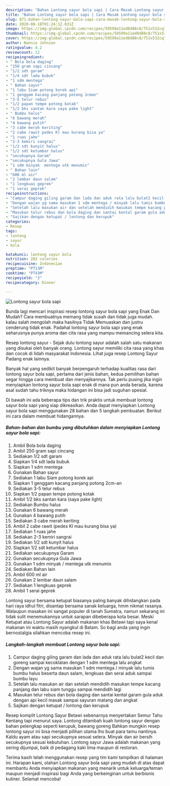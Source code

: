 ```yaml
---
description: "Bahan Lontong sayur bola sapi | Cara Masak Lontong sayur bola sapi Yang Bikin Ngiler"
title: "Bahan Lontong sayur bola sapi | Cara Masak Lontong sayur bola sapi Yang Bikin Ngiler"
slug: 871-bahan-lontong-sayur-bola-sapi-cara-masak-lontong-sayur-bola-sapi-yang-bikin-ngiler
date: 2020-08-18T01:24:12.631Z
image: https://img-global.cpcdn.com/recipes/59599a11ed8d88c8/751x532cq70/lontong-sayur-bola-sapi-foto-resep-utama.jpg
thumbnail: https://img-global.cpcdn.com/recipes/59599a11ed8d88c8/751x532cq70/lontong-sayur-bola-sapi-foto-resep-utama.jpg
cover: https://img-global.cpcdn.com/recipes/59599a11ed8d88c8/751x532cq70/lontong-sayur-bola-sapi-foto-resep-utama.jpg
author: Nannie Johnson
ratingvalue: 4.2
reviewcount: 12
recipeingredient:
- " Bola bola daging"
- "250 gram sapi cincang"
- "1/2 sdt garam"
- "1/4 sdt lada bubuk"
- "1 sdm mentega"
- " Bahan sayur"
- "1 labu Siam potong korek api"
- "1 genggam kacang panjang potong 2cman"
- "3-5 telur rebus"
- "1/2 papan tempe potong kotak"
- "1/2 bks santan kara saya pake light"
- " Bumbu halus"
- "6 bawang merah"
- "4 bawang putih"
- "3 cabe merah keriting"
- "2 cabe rawit pedes Kl mau kurang bisa ya"
- "1 ruas jahe"
- "2-3 kemiri sangrai"
- "1/2 sdt kunyit halus"
- "1/2 sdt ketumbar halus"
- "secukupnya Garam"
- "secukupnya Gula Jawa"
- "1 sdm minyak  mentega utk menumis"
- " Bahan lain"
- "600 ml air"
- "2 lembar daun salam"
- "1 lengkuas geprek"
- "1 serai geprek"
recipeinstructions:
- "Campur daging giling garam dan lada dan aduk rata lalu bulat2 kecil dan goreng sampai kecoklatan dengan 1 sdm mentega lalu angkat"
- "Dengan wajan yg sama masukan 1 sdm mentega / minyak lalu tumis bumbu halus beserta daun salam, lengkuas dan serai aduk sampai bumbu layu"
- "Setelah lalu masukan air dan setelah mendidih masukan tempe kacang panjang dan labu siam tunggu sampai mendidih lagi"
- "Masukan telur rebus dan bola daging dan santai kental garam gula aduk dengan api kecil masak sampai sayuran matang dan angkat"
- "Sajikan dengan ketupat / lontong dan kerupuk"
categories:
- Resep
tags:
- lontong
- sayur
- bola

katakunci: lontong sayur bola 
nutrition: 282 calories
recipecuisine: Indonesian
preptime: "PT13M"
cooktime: "PT43M"
recipeyield: "3"
recipecategory: Dinner

---
```



![Lontong sayur bola sapi](https://img-global.cpcdn.com/recipes/59599a11ed8d88c8/751x532cq70/lontong-sayur-bola-sapi-foto-resep-utama.jpg)

Bunda lagi mencari inspirasi resep lontong sayur bola sapi yang Enak Dan Mudah? Cara membuatnya memang tidak susah dan tidak juga mudah. kalau salah mengolah maka hasilnya Tidak Memuaskan dan justru cenderung tidak enak. Padahal lontong sayur bola sapi yang enak seharusnya punya aroma dan cita rasa yang mampu memancing selera kita.

Resep lontong sayur - Sejak dulu lontong sayur adalah salah satu makanan yang disukai oleh banyak orang. Lontong sayur memiliki cita rasa yang khas dan cocok di lidah masyarakat Indonesia. Lihat juga resep Lontong Sayur Padang enak lainnya.

Banyak hal yang sedikit banyak berpengaruh terhadap kualitas rasa dari lontong sayur bola sapi, pertama dari jenis bahan, kedua pemilihan bahan segar hingga cara membuat dan menyajikannya. Tak perlu pusing jika ingin menyiapkan lontong sayur bola sapi enak di mana pun anda berada, karena asal sudah tahu triknya maka hidangan ini bisa jadi suguhan spesial.


Di bawah ini ada beberapa tips dan trik praktis untuk membuat lontong sayur bola sapi yang siap dikreasikan. Anda dapat menyiapkan Lontong sayur bola sapi menggunakan 28 bahan dan 5 langkah pembuatan. Berikut ini cara dalam membuat hidangannya.

<!--inarticleads1-->

##### Bahan-bahan dan bumbu yang dibutuhkan dalam menyiapkan Lontong sayur bola sapi:

1. Ambil  Bola bola daging
1. Ambil 250 gram sapi cincang
1. Sediakan 1/2 sdt garam
1. Siapkan 1/4 sdt lada bubuk
1. Siapkan 1 sdm mentega
1. Gunakan  Bahan sayur
1. Sediakan 1 labu Siam potong korek api
1. Siapkan 1 genggam kacang panjang potong 2cm-an
1. Sediakan 3-5 telur rebus
1. Siapkan 1/2 papan tempe potong kotak
1. Ambil 1/2 bks santan kara (saya pake light)
1. Sediakan  Bumbu halus
1. Gunakan 6 bawang merah
1. Gunakan 4 bawang putih
1. Sediakan 3 cabe merah keriting
1. Ambil 2 cabe rawit (pedes Kl mau kurang bisa ya)
1. Sediakan 1 ruas jahe
1. Sediakan 2-3 kemiri sangrai
1. Sediakan 1/2 sdt kunyit halus
1. Siapkan 1/2 sdt ketumbar halus
1. Sediakan secukupnya Garam
1. Gunakan secukupnya Gula Jawa
1. Gunakan 1 sdm minyak / mentega utk menumis
1. Sediakan  Bahan lain
1. Ambil 600 ml air
1. Gunakan 2 lembar daun salam
1. Sediakan 1 lengkuas geprek
1. Ambil 1 serai geprek


Lontong sayur bersama ketupat biasanya paling banyak dihidangkan pada hari raya idhul fitri, disantap bersama sanak keluarga, hmm nikmat rasanya. Walaupun masakan ini sangat populer di tanah Sumatra, namun sekarang ini tidak sulit menemukannya untuk sarapan dibeberapa kota besar. Meski Ketupat atau Lontong Sayur adalah makanan khas Betawi tapi saya kenal makanan ini waktu masih nyangkul di Batam. So bagi anda yang ingin bernostalgia silahkan mencoba resep ini. 

<!--inarticleads2-->

##### Langkah-langkah membuat Lontong sayur bola sapi:

1. Campur daging giling garam dan lada dan aduk rata lalu bulat2 kecil dan goreng sampai kecoklatan dengan 1 sdm mentega lalu angkat
1. Dengan wajan yg sama masukan 1 sdm mentega / minyak lalu tumis bumbu halus beserta daun salam, lengkuas dan serai aduk sampai bumbu layu
1. Setelah lalu masukan air dan setelah mendidih masukan tempe kacang panjang dan labu siam tunggu sampai mendidih lagi
1. Masukan telur rebus dan bola daging dan santai kental garam gula aduk dengan api kecil masak sampai sayuran matang dan angkat
1. Sajikan dengan ketupat / lontong dan kerupuk


Resep komplit Lontong Sayur Betawi sebenarnya menyertakan Semur Tahu Kentang tapi menurut saya. Lontong ditambah kuah lontong sayur dengan bahan pelengkap seperti kerupuk, bawang goreng Bahkan mungkin resep lontong sayur ini bisa menjadi pilihan utama lho buat para tamu nantinya. Kaldu ayam atau sapi secukupnya sesuai selera. Minyak dan air bersih secukupnya sesuai kebutuhan. Lontong sayur Jawa adalah makanan yang sering dijumpai, baik di pedagang kaki lima maupun di restoran. 

Terima kasih telah menggunakan resep yang tim kami tampilkan di halaman ini. Harapan kami, olahan Lontong sayur bola sapi yang mudah di atas dapat membantu Anda menyiapkan makanan yang menarik untuk keluarga/teman maupun menjadi inspirasi bagi Anda yang berkeinginan untuk berbisnis kuliner. Selamat mencoba!
